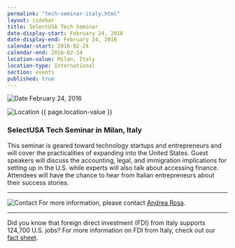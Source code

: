 ```yaml
---
permalink: "tech-seminar-italy.html"
layout: sidebar
title: SelectUSA Tech Seminar
date-display-start: February 24, 2016
date-display-end: February 24, 2016
calendar-start: 2016-02-24
calendar-end: 2016-02-24
location-value: Milan, Italy
location-type: International
section: events
published: true
---
```



![Date](https://google.github.io/material-design-icons/action/svg/design/ic_event_24px.svg "Date") February 24, 2016

![Location](http://google.github.io/material-design-icons/social/svg/design/ic_location_city_24px.svg "Location") {{ page.location-value }}

### SelectUSA Tech Seminar in Milan, Italy

This seminar is geared toward technology startups and entrepreneurs and will cover the practicalities of expanding into the United States. Guest speakers will discuss the accounting, legal, and immigration implications for setting up in the U.S. while experts will also talk about accessing finance. Attendees will have the chance to hear from Italian entrepreneurs about their success stories.

---

![Contact](https://google.github.io/material-design-icons/action/svg/design/ic_question_answer_24px.svg "Contact") For more information, please contact [Andrea Rosa](mailto:andrea.rosa@trade.gov?Subject=SelectUSA%20Tech%20Seminar%20Info%20Request).

---

Did you know that foreign direct investment (FDI) from Italy supports 124,700 U.S. jobs? For more information on FDI from Italy, check out our [fact sheet](http://selectusa.commerce.gov/country-fact-sheets/Italy_Fact_Sheet.pdf).
